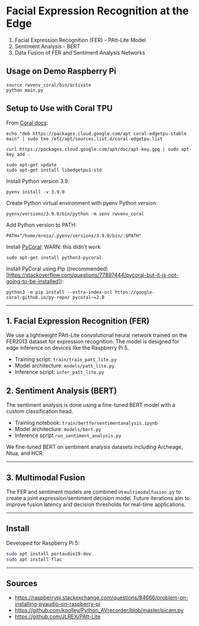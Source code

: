 # Facial Expression Recognition at the Edge

1. Facial Expression Recognition (FER) - PAtt-Lite Model
2. Sentiment Analysis - BERT
3. Data Fusion of FER and Sentiment Analysis Networks

## Usage on Demo Raspberry Pi
```
source rwvenv_coral/bin/activate
python main.py
```

## Setup to Use with Coral TPU
From [Coral docs](https://coral.ai/docs/accelerator/get-started/#runtime-on-linux):
```
echo "deb https://packages.cloud.google.com/apt coral-edgetpu-stable main" | sudo tee /etc/apt/sources.list.d/coral-edgetpu.list

curl https://packages.cloud.google.com/apt/doc/apt-key.gpg | sudo apt-key add -

sudo apt-get update
sudo apt-get install libedgetpu1-std
```

Install Python version 3.9:
```
pyenv install -v 3.9.0
```

Create Python virtual environment with pyenv Python version:
```
pyenv/versions/3.9.0/bin/python -m venv rwvenv_coral
```

Add Python version to PATH:
```
PATH="/home/mreza/.pyenv/versions/3.9.0/bin/:$PATH"
```

Install [PyCoral](https://coral.ai/docs/accelerator/get-started/#2-install-the-pycoral-library):
WARN: this didn't work
```
sudo apt-get install python3-pycoral
```

Install PyCoral using Pip ((recommended)[https://stackoverflow.com/questions/77897444/pycoral-but-it-is-not-going-to-be-installed]):
```
python3 -m pip install --extra-index-url https://google-coral.github.io/py-repo/ pycoral~=2.0
```

---

## 1. Facial Expression Recognition (FER)

We use a lightweight PAtt-Lite convolutional neural network trained on the FER2013 dataset for expression recognition. The model is designed for edge inference on devices like the Raspberry Pi 5.

- Training script: `train/train_patt_lite.py`
- Model architecture: `models/patt_lite.py`
- Inference script: `infer_patt_lite.py`



## 2. Sentiment Analysis (BERT)

The sentiment analysis is done using a fine-tuned BERT model with a custom classification head.

- Training notebook: `train/bertforsentimentanalysis.ipynb`
- Model architecture: `models/bert.py`
- Inference script `run_sentiment_analysis.py`

We fine-tuned BERT on sentiment analysis datasets including Archeage, Ntua, and HCR.

---

## 3. Multimodal Fusion

The FER and sentiment models are combined in `multimodalfusion.py` to create a joint expression/sentiment decision model. Future iterations aim to improve fusion latency and decision thresholds for real-time applications.

---

## Install

Developed for Raspberry Pi 5:

```bash
sudo apt install portaudio19-dev
sudo apt install flac
```

---

## Sources

* https://raspberrypi.stackexchange.com/questions/84666/problem-on-installing-pyaudio-on-raspberry-pi
* https://github.com/kpolley/Python_AVrecorder/blob/master/picam.py
* https://github.com/JLREX/PAtt-Lite
